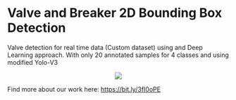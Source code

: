 # Valve and Breaker 2D Bounding Box Detection
Valve detection for real time data (Custom dataset) using and Deep Learning approach. With only 20 annotated samples for 4 classes and using modified Yolo-V3 

<p align="center">
  <img src="media/det_output.gif">
</p>

Find more about our work here:
https://bit.ly/3fI0oPE
